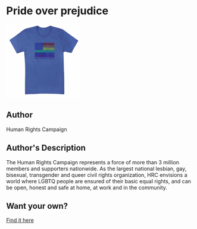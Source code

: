 # Pride over prejudice

<img src="./pride-over-prejudice.png" width="200" height="200" />

## Author

Human Rights Campaign

## Author's Description

The Human Rights Campaign represents a force of more than 3 million members and supporters nationwide. As the largest national lesbian, gay, bisexual, transgender and queer civil rights organization, HRC envisions a world where LGBTQ people are ensured of their basic equal rights, and can be open, honest and safe at home, at work and in the community.

## Want your own?

<a href="https://shop.hrc.org/pride-over-prejudice-t-shirt-1.html" alt="Buy Now">Find it here</a>
